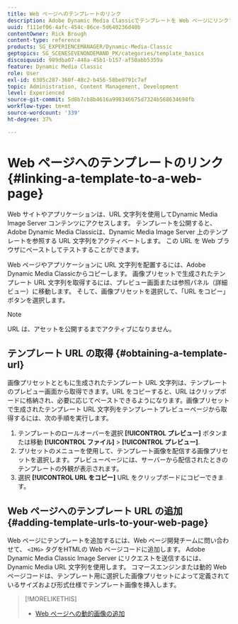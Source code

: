 ```yaml
---
title: Web ページへのテンプレートのリンク
description: Adobe Dynamic Media Classicでテンプレートを Web ページにリンクする方法を説明します。
uuid: f111ef06-4afc-454c-86ce-5d640236d40b
contentOwner: Rick Brough
content-type: reference
products: SG_EXPERIENCEMANAGER/Dynamic-Media-Classic
geptopics: SG_SCENESEVENONDEMAND_PK/categories/template_basics
discoiquuid: 989dba07-448a-45b1-b157-af50abb5359a
feature: Dynamic Media Classic
role: User
exl-id: 6305c287-360f-48c2-b456-58be0791c7af
topic: Administration, Content Management, Development
level: Experienced
source-git-commit: 5d8b7cb8b4616a998346675d7324b568634698fb
workflow-type: tm+mt
source-wordcount: '339'
ht-degree: 37%

---
```


# Web ページへのテンプレートのリンク{#linking-a-template-to-a-web-page}

Web サイトやアプリケーションは、URL 文字列を使用してDynamic Media Image Server コンテンツにアクセスします。 テンプレートを公開すると、Adobe Dynamic Media Classicは、Dynamic Media Image Server 上のテンプレートを参照する URL 文字列をアクティベートします。 この URL を Web ブラウザにペーストしてテストすることができます。

Web ページやアプリケーションに URL 文字列を配置するには、Adobe Dynamic Media Classicからコピーします。 画像プリセットで生成されたテンプレート URL 文字列を取得するには、プレビュー画面または参照パネル（詳細ビュー）に移動します。 そして、画像プリセットを選択して、「URL をコピー」ボタンを選択します。

>[!NOTE]
>
>URL は、アセットを公開するまでアクティブになりません。

## テンプレート URL の取得 {#obtaining-a-template-url}

画像プリセットとともに生成されたテンプレート URL 文字列は、テンプレートのプレビュー画面から取得できます。URL をコピーすると、URL はクリップボードに格納され、必要に応じてペーストできるようになります。画像プリセットで生成されたテンプレート URL 文字列をテンプレートプレビューページから取得するには、次の手順を実行します。

1. テンプレートのロールオーバーを選択 **[!UICONTROL プレビュー]** ボタンまたは移動 **[!UICONTROL ファイル]** > **[!UICONTROL プレビュー]**.
1. プリセットのメニューを使用して、テンプレート画像を配信する画像プリセットを選択します。プレビューページには、サーバーから配信されたときのテンプレートの外観が表示されます。
1. 選択 **[!UICONTROL URL をコピー]** URL をクリップボードにコピーできます。

## Web ページへのテンプレート URL の追加 {#adding-template-urls-to-your-web-page}

Web ページにテンプレートを追加するには、Web ページ開発チームに問い合わせて、 `<IMG>` タグをHTMLの Web ページコードに追加します。 Adobe Dynamic Media Classic Image Server にリクエストを送信するには、 Dynamic Media URL 文字列を使用します。 コマースエンジンまたは動的 Web ページコードは、テンプレート用に選択した画像プリセットによって定義されているサイズおよび形式仕様でテンプレート画像を挿入します。

>[!MORELIKETHIS]
>
>* [Web ページへの動的画像の追加](linking-urls-web-application.md#adding_dynamic_images_to_your_web_page)
